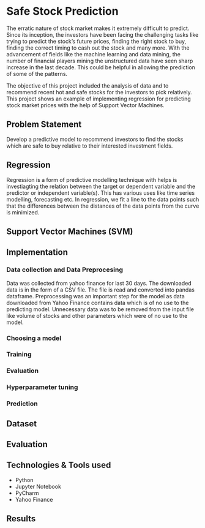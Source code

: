 # Safe Stock Prediction
The erratic nature of stock market makes it extremely difficult to predict. Since its inception, the investors have been facing the challenging tasks like trying to predict the stock’s future prices, finding the right stock to buy, finding the correct timing to cash out the stock and many more. With the advancement of fields like the machine learning and data mining, the number of financial players mining the unstructured data have seen sharp increase in the last decade. This could be helpful in allowing the prediction of some of the patterns.

The objective of this project included the analysis of data and to recommend recent hot and safe stocks for the investors to pick relatively. This project shows an example of implementing regression for predicting stock market prices with the help of Support Vector Machines.

## Problem Statement
Develop a predictive model to recommend investors to find the stocks which are safe to buy relative to their interested investment fields.

## Regression
Regression is a form of predictive modelling technique with helps is investiagting the relation between the target or dependent variable and the predictor or independent variable(s). This has various uses like time series modelling, forecasting etc. In regression, we fit a line to the data points such that the differences between the distances of the data points from the curve is minimized.

## Support Vector Machines (SVM)

## Implementation

### Data collection and Data Preprocesing
Data was collected from yahoo finance for last 30 days. The downloaded data is in the form of a CSV file. The file is read and converted into pandas dataframe. Preprocessing was an important step for the model as data downloaded from Yahoo Finance contains data which is of no use to the predicting model. Unnecessary data was to be removed from the input file like volume of stocks and other parameters which were of no use to the model.

### Choosing a model

### Training

### Evaluation

### Hyperparameter tuning

### Prediction

## Dataset
   
## Evaluation

## Technologies & Tools used
 - Python 
 - Jupyter Notebook
 - PyCharm
 - Yahoo Finance

## Results










